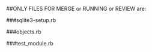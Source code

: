 ##ONLY FILES FOR MERGE or RUNNING or REVIEW are:

###sqlite3-setup.rb

###objects.rb

###test_module.rb
